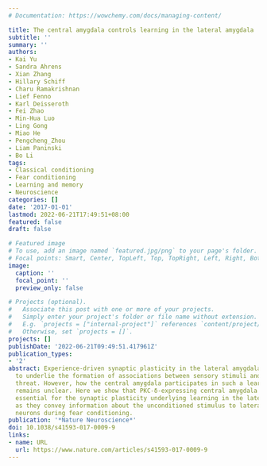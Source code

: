 ```yaml
---
# Documentation: https://wowchemy.com/docs/managing-content/

title: The central amygdala controls learning in the lateral amygdala
subtitle: ''
summary: ''
authors:
- Kai Yu
- Sandra Ahrens
- Xian Zhang
- Hillary Schiff
- Charu Ramakrishnan
- Lief Fenno
- Karl Deisseroth
- Fei Zhao
- Min-Hua Luo
- Ling Gong
- Miao He
- Pengcheng_Zhou
- Liam Paninski
- Bo Li
tags:
- Classical conditioning
- Fear conditioning
- Learning and memory
- Neuroscience
categories: []
date: '2017-01-01'
lastmod: 2022-06-21T17:49:51+08:00
featured: false
draft: false

# Featured image
# To use, add an image named `featured.jpg/png` to your page's folder.
# Focal points: Smart, Center, TopLeft, Top, TopRight, Left, Right, BottomLeft, Bottom, BottomRight.
image:
  caption: ''
  focal_point: ''
  preview_only: false

# Projects (optional).
#   Associate this post with one or more of your projects.
#   Simply enter your project's folder or file name without extension.
#   E.g. `projects = ["internal-project"]` references `content/project/deep-learning/index.md`.
#   Otherwise, set `projects = []`.
projects: []
publishDate: '2022-06-21T09:49:51.417961Z'
publication_types:
- '2'
abstract: Experience-driven synaptic plasticity in the lateral amygdala is thought
  to underlie the formation of associations between sensory stimuli and an ensuing
  threat. However, how the central amygdala participates in such a learning process
  remains unclear. Here we show that PKC-δ-expressing central amygdala neurons are
  essential for the synaptic plasticity underlying learning in the lateral amygdala,
  as they convey information about the unconditioned stimulus to lateral amygdala
  neurons during fear conditioning.
publication: '*Nature Neuroscience*'
doi: 10.1038/s41593-017-0009-9
links:
- name: URL
  url: https://www.nature.com/articles/s41593-017-0009-9
---
```

